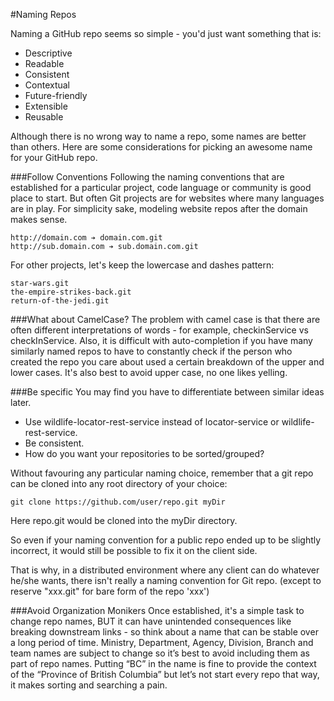 #Naming ReposNaming a GitHub repo seems so simple - you'd just want something that is:- Descriptive- Readable- Consistent- Contextual- Future-friendly- Extensible- ReusableAlthough there is no wrong way to name a repo, some names are better than others. Here are some considerations for picking an awesome name for your GitHub repo.###Follow ConventionsFollowing the naming conventions that are established for a particular project, code language or community is good place to start. But often Git projects are for websites where many languages are in play. For simplicity sake, modeling website repos after the domain makes sense.    http://domain.com ➔ domain.com.git    http://sub.domain.com ➔ sub.domain.com.gitFor other projects, let's keep the lowercase and dashes pattern:    star-wars.git    the-empire-strikes-back.git    return-of-the-jedi.git###What about CamelCase?The problem with camel case is that there are often different interpretations of words - for example, checkinService vs checkInService. Also, it is difficult with auto-completion if you have many similarly named repos to have to constantly check if the person who created the repo you care about used a certain breakdown of the upper and lower cases. It's also best to avoid upper case, no one likes yelling.###Be specificYou may find you have to differentiate between similar ideas later.- Use wildlife-locator-rest-service instead of locator-service or wildlife-rest-service.- Be consistent. - How do you want your repositories to be sorted/grouped?Without favouring any particular naming choice, remember that a git repo can be cloned into any root directory of your choice:    git clone https://github.com/user/repo.git myDirHere repo.git would be cloned into the myDir directory.So even if your naming convention for a public repo ended up to be slightly incorrect, it would still be possible to fix it on the client side.That is why, in a distributed environment where any client can do whatever he/she wants, there isn't really a naming convention for Git repo.(except to reserve "xxx.git" for bare form of the repo 'xxx')###Avoid Organization MonikersOnce established, it's a simple task to change repo names, BUT it can have unintended consequences like breaking downstream links - so think about a name that can be stable over a long period of time.  Ministry, Department, Agency, Division, Branch and team names are subject to change so it’s best to avoid including them as part of repo names.  Putting “BC” in the name is fine to provide the context of the “Province of British Columbia” but let’s not start every repo that way, it makes sorting and searching a pain.